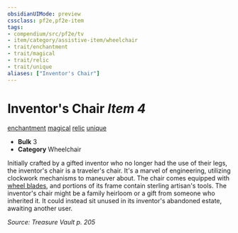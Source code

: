 ```yaml
---
obsidianUIMode: preview
cssclass: pf2e,pf2e-item
tags:
- compendium/src/pf2e/tv
- item/category/assistive-item/wheelchair
- trait/enchantment
- trait/magical
- trait/relic
- trait/unique
aliases: ["Inventor's Chair"]
---
```

# Inventor's Chair *Item 4*  
[enchantment](rules/traits/enchantment.md)  [magical](rules/traits/magical.md)  [relic](rules/traits/relic-tv.md)  [unique](rules/traits/unique.md)  

- **Bulk** 3
- **Category** Wheelchair

Initially crafted by a gifted inventor who no longer had the use of their legs, the inventor's chair is a traveler's chair. It's a marvel of engineering, utilizing clockwork mechanisms to maneuver about. The chair comes equipped with [wheel blades](compendium/equipment/items/wheel-blades-lotgb.md), and portions of its frame contain sterling artisan's tools. The inventor's chair might be a family heirloom or a gift from someone who inherited it. It could instead sit unused in its inventor's abandoned estate, awaiting another user.

*Source: Treasure Vault p. 205*